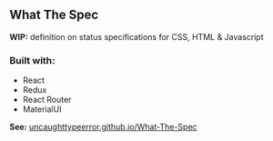 ## What The Spec
**WIP:** definition on status specifications for CSS, HTML & Javascript

### Built with:
- React
- Redux
- React Router
- MaterialUI

**See:** [uncaughttypeerror.github.io/What-The-Spec](https://uncaughttypeerror.github.io/What-The-Spec/)
